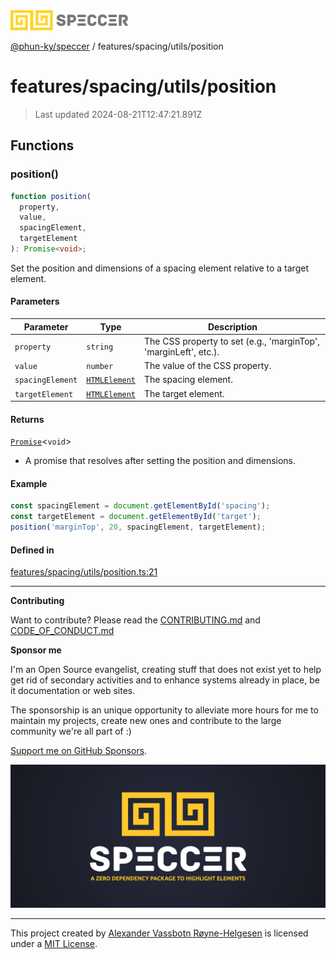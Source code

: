 <div>
  <img alt="SPECCER logo" src="https://raw.githubusercontent.com/phun-ky/speccer/main/public/logo-speccer-horizontal-colored-package.svg?raw=true" style="max-height:32px;" />
</div>

[@phun-ky/speccer](../../../README.md) / features/spacing/utils/position

# features/spacing/utils/position

> Last updated 2024-08-21T12:47:21.891Z

## Functions

### position()

```ts
function position(
  property,
  value,
  spacingElement,
  targetElement
): Promise<void>;
```

Set the position and dimensions of a spacing element relative to a target element.

#### Parameters

| Parameter        | Type                                                                    | Description                                                      |
| ---------------- | ----------------------------------------------------------------------- | ---------------------------------------------------------------- |
| `property`       | `string`                                                                | The CSS property to set (e.g., 'marginTop', 'marginLeft', etc.). |
| `value`          | `number`                                                                | The value of the CSS property.                                   |
| `spacingElement` | [`HTMLElement`](https://developer.mozilla.org/docs/Web/API/HTMLElement) | The spacing element.                                             |
| `targetElement`  | [`HTMLElement`](https://developer.mozilla.org/docs/Web/API/HTMLElement) | The target element.                                              |

#### Returns

[`Promise`](https://developer.mozilla.org/docs/Web/JavaScript/Reference/Global_Objects/Promise)\<`void`>

- A promise that resolves after setting the position and dimensions.

#### Example

```ts
const spacingElement = document.getElementById('spacing');
const targetElement = document.getElementById('target');
position('marginTop', 20, spacingElement, targetElement);
```

#### Defined in

[features/spacing/utils/position.ts:21](https://github.com/phun-ky/speccer/blob/main/src/features/spacing/utils/position.ts#L21)

---

**Contributing**

Want to contribute? Please read the [CONTRIBUTING.md](https://github.com/phun-ky/speccer/blob/main/CONTRIBUTING.md) and [CODE_OF_CONDUCT.md](https://github.com/phun-ky/speccer/blob/main/CODE_OF_CONDUCT.md)

**Sponsor me**

I'm an Open Source evangelist, creating stuff that does not exist yet to help get rid of secondary activities and to enhance systems already in place, be it documentation or web sites.

The sponsorship is an unique opportunity to alleviate more hours for me to maintain my projects, create new ones and contribute to the large community we're all part of :)

[Support me on GitHub Sponsors](https://github.com/sponsors/phun-ky).

![Speccer banner, with logo and slogan: A zero dependency package to highlight elements](https://github.com/phun-ky/speccer/blob/main/public/speccer-banner.png?raw=true)

---

This project created by [Alexander Vassbotn Røyne-Helgesen](http://phun-ky.net) is licensed under a [MIT License](https://choosealicense.com/licenses/mit/).
